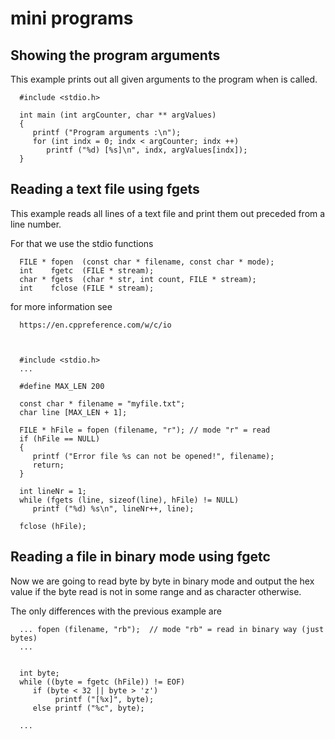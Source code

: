 # mini programs

   
## Showing the program arguments

This example prints out all given arguments to the program when is called.

      #include <stdio.h>

      int main (int argCounter, char ** argValues)
      {
         printf ("Program arguments :\n");
         for (int indx = 0; indx < argCounter; indx ++)
            printf ("%d) [%s]\n", indx, argValues[indx]);
      }
      

      
## Reading a text file using fgets

This example reads all lines of a text file and print them out preceded from a line number.

For that we use the stdio functions

      FILE * fopen  (const char * filename, const char * mode);
      int    fgetc  (FILE * stream);
      char * fgets  (char * str, int count, FILE * stream);
      int    fclose (FILE * stream);

for more information see 

      https://en.cppreference.com/w/c/io
   


      #include <stdio.h>
      ...
      
      #define MAX_LEN 200

      const char * filename = "myfile.txt";
      char line [MAX_LEN + 1];
      
      FILE * hFile = fopen (filename, "r"); // mode "r" = read
      if (hFile == NULL)
      {
         printf ("Error file %s can not be opened!", filename);
         return;
      }
      
      int lineNr = 1;
      while (fgets (line, sizeof(line), hFile) != NULL)
         printf ("%d) %s\n", lineNr++, line);
         
      fclose (hFile);
      
## Reading a file in binary mode using fgetc


Now we are going to read byte by byte in binary mode and output the hex value if
the byte read is not in some range and as character otherwise.

The only differences with the previous example are

      
      ... fopen (filename, "rb");  // mode "rb" = read in binary way (just bytes)
      ...
      
      
      int byte;      
      while ((byte = fgetc (hFile)) != EOF)
         if (byte < 32 || byte > 'z')         
              printf ("[%x]", byte);
         else printf ("%c", byte);

      ...
         
